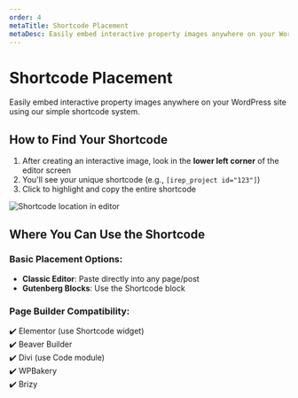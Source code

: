 ```yaml
---
order: 4
metaTitle: Shortcode Placement
metaDesc: Easily embed interactive property images anywhere on your WordPress site using our simple shortcode system.
---
```


# Shortcode Placement

Easily embed interactive property images anywhere on your WordPress site using our simple shortcode system.

## How to Find Your Shortcode

1. After creating an interactive image, look in the **lower left corner** of the editor screen
2. You'll see your unique shortcode (e.g., `[irep_project id="123"]`)
3. Click to highlight and copy the entire shortcode

![Shortcode location in editor](/assets/doc/shortcode.webp)

## Where You Can Use the Shortcode

### Basic Placement Options:

- **Classic Editor**: Paste directly into any page/post
- **Gutenberg Blocks**: Use the Shortcode block

### Page Builder Compatibility:

✔️ Elementor (use Shortcode widget)  
✔️ Beaver Builder  
✔️ Divi (use Code module)  
✔️ WPBakery  
✔️ Brizy
